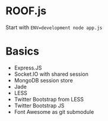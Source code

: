 # ROOF.js

Start with `ENV=development node app.js`

# Basics

- Express.JS
- Socket.IO with shared session
- MongoDB session store
- Jade
- LESS
- Twitter Bootstrap from LESS
- Twitter Bootstrap JS
- Font Awesome as git submodule 
